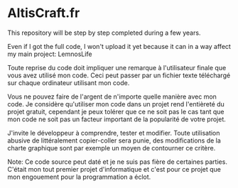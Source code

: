 # AltisCraft.fr
This repository will be step by step completed during a few years.

Even if I got the full code, I won't upload it yet because it can in a way affect my main project: LemnosLife

Toute reprise du code doit impliquer une remarque à l'utilisateur finale que vous avez utilisé mon code. Ceci peut passer par un fichier texte téléchargé sur chaque ordinateur utilisant mon code.

Vous ne pouvez faire de l'argent de n'importe quelle manière avec mon code.
Je considère qu'utiliser mon code dans un projet rend l'entièreté du projet gratuit, cependant je peux tolérer que ce ne soit pas le cas tant que mon code ne soit pas un facteur important de la popularité de votre projet.

J'invite le développeur à comprendre, tester et modifier.
Toute utilisation abusive de littéralement copier-coller sera punie, des modifications de la charte graphique sont par exemple un moyen de contourner ce critère.

Note: Ce code source peut daté et je ne suis pas fière de certaines parties. C'était mon tout premier projet d'informatique et c'est pour ce projet que mon engouement pour la programmation a éclot.
